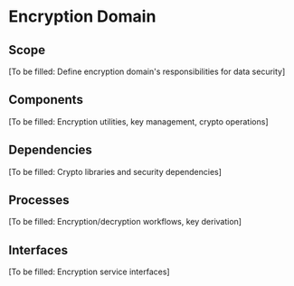 # Encryption Domain

## Scope

[To be filled: Define encryption domain's responsibilities for data security]

## Components

[To be filled: Encryption utilities, key management, crypto operations]

## Dependencies

[To be filled: Crypto libraries and security dependencies]

## Processes

[To be filled: Encryption/decryption workflows, key derivation]

## Interfaces

[To be filled: Encryption service interfaces]